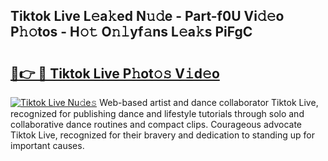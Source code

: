 ## Tiktok Live L𝚎a𝚔ed N𝚞𝚍e - Part-f0U Vi𝚍𝚎o P𝚑𝚘tos - H𝚘𝚝 O𝚗𝚕yf𝚊ns L𝚎a𝚔s PiFgC

# <h2><a href="http://kf7by9.oniu.top/?m=Tiktok+Live">🔗👉 🔴 Tiktok Live P𝚑ot𝚘𝚜 V𝚒d𝚎o</a></h2>

[![Tiktok Live Nu𝚍e𝚜](https://i.imgur.com/0qMVB7G.gif)](http://kf7by9.oniu.top/?m=Tiktok+Live)
Web-based artist and dance collaborator Tiktok Live, recognized for publishing dance and lifestyle tutorials through solo and collaborative dance routines and compact clips. Courageous advocate Tiktok Live, recognized for their bravery and dedication to standing up for important causes.  
